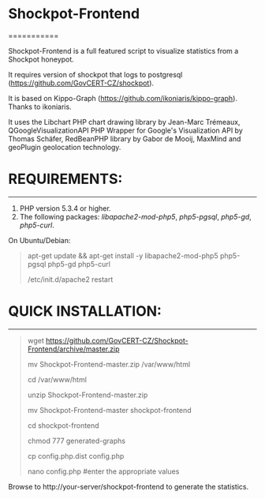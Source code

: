 # Shockpot-Frontend
===========

Shockpot-Frontend is a full featured script to visualize statistics from a Shockpot honeypot.

It requires version of shockpot that logs to postgresql (https://github.com/GovCERT-CZ/shockpot).

It is based on Kippo-Graph (https://github.com/ikoniaris/kippo-graph). Thanks to ikoniaris.

It uses the Libchart PHP chart drawing library by Jean-Marc Trémeaux,
QGoogleVisualizationAPI PHP Wrapper for Google's Visualization API by Thomas Schäfer,
RedBeanPHP library by Gabor de Mooij, MaxMind and geoPlugin geolocation technology.

# REQUIREMENTS:
-------------
1. PHP version 5.3.4 or higher.
2. The following packages: _libapache2-mod-php5_, _php5-pgsql_, _php5-gd_, _php5-curl_.

On Ubuntu/Debian:
> apt-get update && apt-get install -y libapache2-mod-php5 php5-pgsql php5-gd php5-curl
>
> /etc/init.d/apache2 restart

# QUICK INSTALLATION:
-------------------
> wget https://github.com/GovCERT-CZ/Shockpot-Frontend/archive/master.zip
>
> mv Shockpot-Frontend-master.zip /var/www/html
>
> cd /var/www/html
>
> unzip Shockpot-Frontend-master.zip
>
> mv Shockpot-Frontend-master shockpot-frontend
>
> cd shockpot-frontend
>
> chmod 777 generated-graphs
>
> cp config.php.dist config.php
>
> nano config.php #enter the appropriate values

Browse to http://your-server/shockpot-frontend to generate the statistics.



